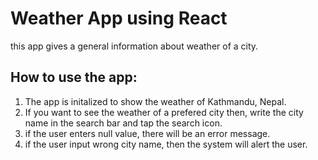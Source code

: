 # Weather App using React

this app gives a general information about weather of a city.

## How to use the app:

1. The app is initalized to show the weather of Kathmandu, Nepal.
2. If you want to see the weather of a prefered city then, write the city name in the search bar and tap the search icon.
3. if the user enters null value, there will be an error message.
4. if the user input wrong city name, then the system will alert the user.
